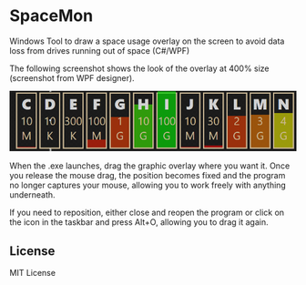 # SpaceMon

Windows Tool to draw a space usage overlay on the screen to avoid data loss from drives running out of space (C#/WPF) 

The following screenshot shows the look of the overlay at 400% size (screenshot from WPF designer).

![SpaceMon screenshot](img/spacemon.png)

When the .exe launches, drag the graphic overlay where you want it. Once you release the mouse drag, the position becomes fixed and the program no longer captures your mouse, allowing you to work freely with anything underneath.

If you need to reposition, either close and reopen the program or click on the icon in the taskbar and press Alt+O, allowing you to drag it again.

## License

MIT License